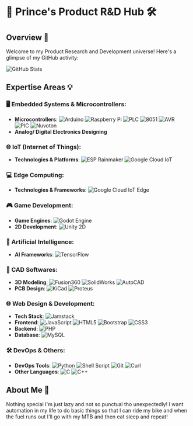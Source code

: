 # 🚀 Prince's Product R&D Hub 🛠️

## Overview 🌟

Welcome to my Product Research and Development universe! Here's a glimpse of my GitHub activity:

![GitHub Stats](https://github-readme-stats.vercel.app/api?username=855princekumar&show_icons=true&theme=dark)

## Expertise Areas 💡

### 🖥️ Embedded Systems & Microcontrollers:
- **Microcontrollers**: 
  ![Arduino](https://img.shields.io/badge/-Arduino-black?style=flat-square&logo=Arduino)
  ![Raspberry Pi](https://img.shields.io/badge/-Raspberry%20Pi-black?style=flat-square&logo=Raspberry%20Pi)
  ![PLC](https://img.shields.io/badge/-PLC-black?style=flat-square&logo=PLC)
  ![8051](https://img.shields.io/badge/-8051-black?style=flat-square&logo=8051)
  ![AVR](https://img.shields.io/badge/-AVR-black?style=flat-square&logo=AVR)
  ![PIC](https://img.shields.io/badge/-PIC-black?style=flat-square&logo=PIC)
  ![Nuvoton](https://img.shields.io/badge/-Nuvoton-black?style=flat-square&logo=Nuvoton)
- **Analog/ Digital Electronics Designing**

### 🌐 IoT (Internet of Things):
- **Technologies & Platforms**: 
  ![ESP Rainmaker](https://img.shields.io/badge/-ESP%20Rainmaker-black?style=flat-square&logo=espressif)
  ![Google Cloud IoT](https://img.shields.io/badge/-Google%20Cloud%20IoT-black?style=flat-square&logo=google-cloud)
  
### 💻 Edge Computing:
- **Technologies & Frameworks**: 
  ![Google Cloud IoT Edge](https://img.shields.io/badge/-Google%20Cloud%20IoT%20Edge-black?style=flat-square&logo=google-cloud)
  
### 🎮 Game Development:
- **Game Engines**: 
  ![Godot Engine](https://img.shields.io/badge/-Godot%20Engine-black?style=flat-square&logo=godot-engine)
- **2D Development**: 
  ![Unity 2D](https://img.shields.io/badge/-Unity%202D-black?style=flat-square&logo=unity)

### 🧠 Artificial Intelligence:
- **AI Frameworks**: 
  ![TensorFlow](https://img.shields.io/badge/-TensorFlow-black?style=flat-square&logo=tensorflow)

### 🔧 CAD Softwares:
- **3D Modeling**: 
  ![Fusion360](https://img.shields.io/badge/-Fusion360-black?style=flat-square&logo=Fusion360)
  ![SolidWorks](https://img.shields.io/badge/-SolidWorks-black?style=flat-square&logo=SolidWorks)
  ![AutoCAD](https://img.shields.io/badge/-AutoCAD-black?style=flat-square&logo=AutoCAD)
- **PCB Design**: 
  ![KiCad](https://img.shields.io/badge/-KiCad-black?style=flat-square&logo=KiCad)
  ![Proteus](https://img.shields.io/badge/-Proteus-black?style=flat-square&logo=Proteus)

### 🌐 Web Design & Development:
- **Tech Stack**: 
  ![Jamstack](https://img.shields.io/badge/-Jamstack-black?style=flat-square&logo=Jamstack)
- **Frontend**: 
  ![JavaScript](https://img.shields.io/badge/-JavaScript-black?style=flat-square&logo=javascript)
  ![HTML5](https://img.shields.io/badge/-HTML5-black?style=flat-square&logo=html5)
  ![Bootstrap](https://img.shields.io/badge/-Bootstrap-black?style=flat-square&logo=bootstrap)
  ![CSS3](https://img.shields.io/badge/-CSS3-black?style=flat-square&logo=css3)
- **Backend**: 
  ![PHP](https://img.shields.io/badge/-PHP-black?style=flat-square&logo=php)
- **Database**: 
  ![MySQL](https://img.shields.io/badge/-MySQL-black?style=flat-square&logo=mysql)

### 🛠️ DevOps & Others:
- **DevOps Tools**: 
  ![Python](https://img.shields.io/badge/-Python-black?style=flat-square&logo=python)
  ![Shell Script](https://img.shields.io/badge/-Shell_Script-black?style=flat-square&logo=gnu-bash)
  ![Git](https://img.shields.io/badge/-Git-black?style=flat-square&logo=git)
  ![Curl](https://img.shields.io/badge/-Curl-black?style=flat-square&logo=curl)
- **Other Languages**: 
  ![C](https://img.shields.io/badge/-C-black?style=flat-square&logo=c)
  ![C++](https://img.shields.io/badge/-C++-black?style=flat-square&logo=c)

## About Me 🚀
Nothing special I'm just lazy and not so punctual tho unexpectedly! 
I want automation in my life to do basic things so that I can ride my bike and when the fuel runs out I'll go with my MTB and then eat sleep and repeat!
